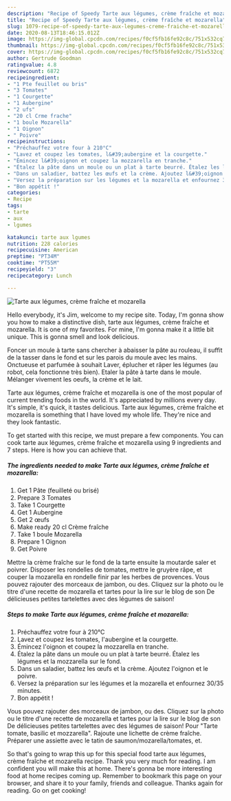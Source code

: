 ```yaml
---
description: "Recipe of Speedy Tarte aux légumes, crème fraîche et mozarella"
title: "Recipe of Speedy Tarte aux légumes, crème fraîche et mozarella"
slug: 1079-recipe-of-speedy-tarte-aux-legumes-creme-fraiche-et-mozarella
date: 2020-08-13T18:46:15.012Z
image: https://img-global.cpcdn.com/recipes/f0cf5fb16fe92c8c/751x532cq70/tarte-aux-legumes-creme-fraiche-et-mozarella-photo-principale-de-la-recette.jpg
thumbnail: https://img-global.cpcdn.com/recipes/f0cf5fb16fe92c8c/751x532cq70/tarte-aux-legumes-creme-fraiche-et-mozarella-photo-principale-de-la-recette.jpg
cover: https://img-global.cpcdn.com/recipes/f0cf5fb16fe92c8c/751x532cq70/tarte-aux-legumes-creme-fraiche-et-mozarella-photo-principale-de-la-recette.jpg
author: Gertrude Goodman
ratingvalue: 4.8
reviewcount: 6872
recipeingredient:
- "1 Pte feuillet ou bris"
- "3 Tomates"
- "1 Courgette"
- "1 Aubergine"
- "2 ufs"
- "20 cl Crme frache"
- "1 boule Mozarella"
- "1 Oignon"
- " Poivre"
recipeinstructions:
- "Préchauffez votre four à 210°C"
- "Lavez et coupez les tomates, l&#39;aubergine et la courgette."
- "Émincez l&#39;oignon et coupez la mozzarella en tranche."
- "Étalez la pâte dans un moule ou un plat à tarte beurré. Étalez les légumes et la mozzarella sur le fond."
- "Dans un saladier, battez les œufs et la crème. Ajoutez l&#39;oignon et le poivre."
- "Versez la préparation sur les légumes et la mozarella et enfournez 30/35 minutes."
- "Bon appétit !"
categories:
- Recipe
tags:
- tarte
- aux
- lgumes

katakunci: tarte aux lgumes 
nutrition: 228 calories
recipecuisine: American
preptime: "PT34M"
cooktime: "PT55M"
recipeyield: "3"
recipecategory: Lunch

---
```



![Tarte aux légumes, crème fraîche et mozarella](https://img-global.cpcdn.com/recipes/f0cf5fb16fe92c8c/751x532cq70/tarte-aux-legumes-creme-fraiche-et-mozarella-photo-principale-de-la-recette.jpg)

Hello everybody, it's Jim, welcome to my recipe site. Today, I'm gonna show you how to make a distinctive dish, tarte aux légumes, crème fraîche et mozarella. It is one of my favorites. For mine, I'm gonna make it a little bit unique. This is gonna smell and look delicious.

Foncer un moule à tarte sans chercher à abaisser la pâte au rouleau, il suffit de la tasser dans le fond et sur les parois du moule avec les mains. Onctueuse et parfumée à souhait Laver, éplucher et râper les légumes (au robot, cela fonctionne très bien). Etaler la pâte à tarte dans le moule. Mélanger vivement les oeufs, la crème et le lait.

Tarte aux légumes, crème fraîche et mozarella is one of the most popular of current trending foods in the world. It's appreciated by millions every day. It's simple, it's quick, it tastes delicious. Tarte aux légumes, crème fraîche et mozarella is something that I have loved my whole life. They're nice and they look fantastic.


To get started with this recipe, we must prepare a few components. You can cook tarte aux légumes, crème fraîche et mozarella using 9 ingredients and 7 steps. Here is how you can achieve that.

<!--inarticleads1-->

##### The ingredients needed to make Tarte aux légumes, crème fraîche et mozarella:

1. Get 1 Pâte (feuilleté ou brisé)
1. Prepare 3 Tomates
1. Take 1 Courgette
1. Get 1 Aubergine
1. Get 2 œufs
1. Make ready 20 cl Crème fraîche
1. Take 1 boule Mozarella
1. Prepare 1 Oignon
1. Get  Poivre


Mettre la crème fraîche sur le fond de la tarte ensuite la moutarde saler et poivrer. Disposer les rondelles de tomates, mettre le gruyère râpe, et couper la mozarella en rondelle finir par les herbes de provences. Vous pouvez rajouter des morceaux de jambon, ou des. Cliquez sur la photo ou le titre d&#39;une recette de mozarella et tartes pour la lire sur le blog de son De délicieuses petites tartelettes avec des légumes de saison! 

<!--inarticleads2-->

##### Steps to make Tarte aux légumes, crème fraîche et mozarella:

1. Préchauffez votre four à 210°C
1. Lavez et coupez les tomates, l&#39;aubergine et la courgette.
1. Émincez l&#39;oignon et coupez la mozzarella en tranche.
1. Étalez la pâte dans un moule ou un plat à tarte beurré. Étalez les légumes et la mozzarella sur le fond.
1. Dans un saladier, battez les œufs et la crème. Ajoutez l&#39;oignon et le poivre.
1. Versez la préparation sur les légumes et la mozarella et enfournez 30/35 minutes.
1. Bon appétit !


Vous pouvez rajouter des morceaux de jambon, ou des. Cliquez sur la photo ou le titre d&#39;une recette de mozarella et tartes pour la lire sur le blog de son De délicieuses petites tartelettes avec des légumes de saison! Pour &#34;Tarte tomate, basilic et mozzarella&#34;. Rajoute une lichette de crème fraîche. Préparer une assiette avec le tatin de saumon/mozarella/tomates, et. 

So that's going to wrap this up for this special food tarte aux légumes, crème fraîche et mozarella recipe. Thank you very much for reading. I am confident you will make this at home. There's gonna be more interesting food at home recipes coming up. Remember to bookmark this page on your browser, and share it to your family, friends and colleague. Thanks again for reading. Go on get cooking!
